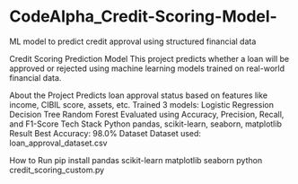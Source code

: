 # CodeAlpha_Credit-Scoring-Model-
ML model to predict credit approval using structured financial data

Credit Scoring Prediction Model
This project predicts whether a loan will be approved or rejected using machine learning models trained on real-world financial data.

About the Project
Predicts loan approval status based on features like income, CIBIL score, assets, etc.
Trained 3 models:
Logistic Regression
Decision Tree
Random Forest
Evaluated using Accuracy, Precision, Recall, and F1-Score
Tech Stack
Python
pandas, scikit-learn, seaborn, matplotlib
Result
Best Accuracy: 98.0%
Dataset
Dataset used: loan_approval_dataset.csv

How to Run
pip install pandas scikit-learn matplotlib seaborn
python credit_scoring_custom.py
